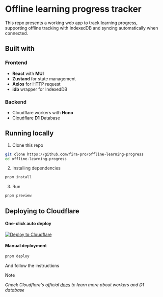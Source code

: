 # Offline learning progress tracker

This repo presents a working web app to track learning progress, supporting offline tracking with IndexedDB and syncing automatically when connected.

## Built with

### Frontend

- **React** with **MUI**
- **Zustand** for state management
- **Axios** for HTTP request
- **idb** wrapper for IndexedDB

### Backend

- Cloudflare workers with **Hono**
- Cloudflare **D1** Database

## Running locally

1. Clone this repo

```bash
git clone https://github.com/fira-pro/offline-learning-progress
cd offline-learning-progress
```

2. Installing dependencies

```bash
pnpm install
```

3. Run

```bash
pnpm preview
```

## Deploying to Cloudflare

#### One-click auto deploy

[![Deploy to Cloudflare](https://deploy.workers.cloudflare.com/button)](https://deploy.workers.cloudflare.com/?url=https://github.com/fira-pro/offline-learning-progress)

#### Manual deployment

```bash
pnpm deploy
```

And follow the instructions

> [!NOTE]
> _Check Cloudflare's official [docs](https://developers.cloudflare.com/workers/get-started/guide) to learn more about workers and D1 database_
